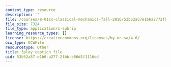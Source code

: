```yaml
---
content_type: resource
description: ''
file: /courses/8-01sc-classical-mechanics-fall-2016/53b52a57e1b6a2772fbbe66d1f1116ed_ykwNGB9kuaA.srt
file_size: 7324
file_type: application/x-subrip
learning_resource_types: []
license: https://creativecommons.org/licenses/by-nc-sa/4.0/
ocw_type: OCWFile
resourcetype: Other
title: 3play caption file
uid: 53b52a57-e1b6-a277-2fbb-e66d1f1116ed
---
```

